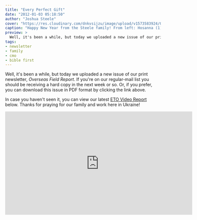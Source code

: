 ```yaml
---
title: "Every Perfect Gift"
date: "2012-01-03 05:18:50"
author: "Joshua Steele"
cover: "https://res.cloudinary.com/dnkvsijzu/image/upload/v1573583924/OFReport/2012-01-03-every-perfect-gift/fall-family-2011-12-6_tecvk5.jpg"
caption: "Happy New Year from the Steele family! From left: Hosanna (1), Kelsie, Rebekah (4), Joshua, Abigail (6)"
preview: >
  Well, it's been a while, but today we uploaded a new issue of our print newsletter, *Overseas Field Report*. If you're on our regular-mail list you should be receiving a hard copy in the next week or so. Or, if you prefer, you can download this issue in PDF format by clicking the link above.
tags:
- newsletter
- family
- cmo
- bible first
---
```


Well, it's been a while, but today we uploaded a new issue of our print newsletter, *Overseas Field Report*. If you're on our regular-mail list you should be receiving a hard copy in the next week or so. Or, if you prefer, you can download this issue in PDF format by clicking the link above.

<article-callout content="OFR-Jan-2012.pdf" :download="true" />

In case you haven't seen it, you can view our latest <a title="ETO Video Reports on Vimeo" href="http://vimeo.com/album/1692055" target="_blank">ETO Video Report</a> below. Thanks for praying for our family and work here in Ukraine!

<iframe src="http://player.vimeo.com/video/33968788?portrait=0" frameborder="0" width="606" height="335"></iframe>
